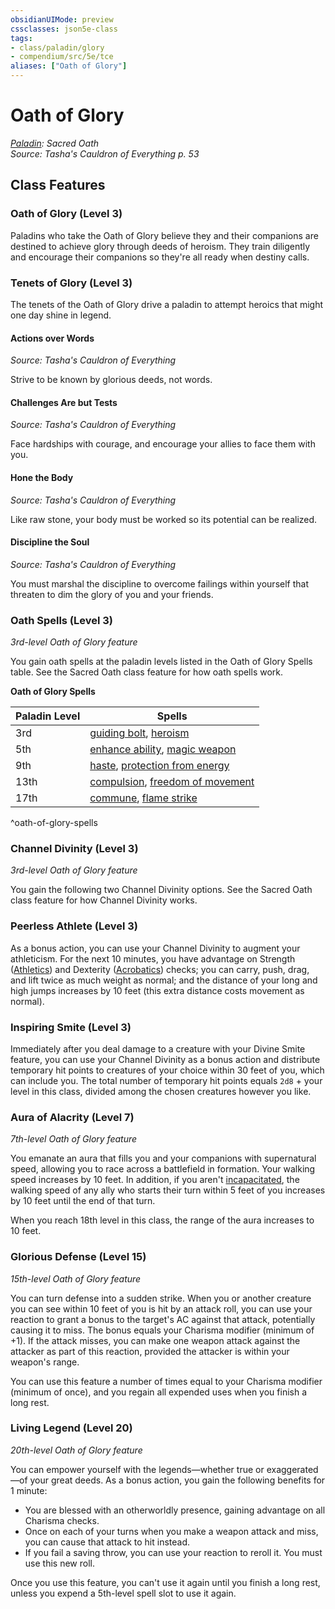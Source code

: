 ```yaml
---
obsidianUIMode: preview
cssclasses: json5e-class
tags:
- class/paladin/glory
- compendium/src/5e/tce
aliases: ["Oath of Glory"]
---
```

# Oath of Glory
*[Paladin](./paladin.md#): Sacred Oath*  
*Source: Tasha's Cauldron of Everything p. 53*  


## Class Features

### Oath of Glory (Level 3)

Paladins who take the Oath of Glory believe they and their companions are destined to achieve glory through deeds of heroism. They train diligently and encourage their companions so they're all ready when destiny calls.

### Tenets of Glory (Level 3)

The tenets of the Oath of Glory drive a paladin to attempt heroics that might one day shine in legend.

#### Actions over Words
_Source: Tasha's Cauldron of Everything_

Strive to be known by glorious deeds, not words.

#### Challenges Are but Tests
_Source: Tasha's Cauldron of Everything_

Face hardships with courage, and encourage your allies to face them with you.

#### Hone the Body
_Source: Tasha's Cauldron of Everything_

Like raw stone, your body must be worked so its potential can be realized.

#### Discipline the Soul
_Source: Tasha's Cauldron of Everything_

You must marshal the discipline to overcome failings within yourself that threaten to dim the glory of you and your friends.

### Oath Spells (Level 3)

*3rd-level Oath of Glory feature*

You gain oath spells at the paladin levels listed in the Oath of Glory Spells table. See the Sacred Oath class feature for how oath spells work.

**Oath of Glory Spells**

| Paladin Level | Spells |
|---------------|--------|
| 3rd | [guiding bolt](../spells/guiding-bolt.md#), [heroism](../spells/heroism.md#) |
| 5th | [enhance ability](../spells/enhance-ability.md#), [magic weapon](../spells/magic-weapon.md#) |
| 9th | [haste](../spells/haste.md#), [protection from energy](../spells/protection-from-energy.md#) |
| 13th | [compulsion](../spells/compulsion.md#), [freedom of movement](../spells/freedom-of-movement.md#) |
| 17th | [commune](../spells/commune.md#), [flame strike](../spells/flame-strike.md#) |
^oath-of-glory-spells

### Channel Divinity (Level 3)

*3rd-level Oath of Glory feature*

You gain the following two Channel Divinity options. See the Sacred Oath class feature for how Channel Divinity works.

### Peerless Athlete (Level 3)

As a bonus action, you can use your Channel Divinity to augment your athleticism. For the next 10 minutes, you have advantage on Strength ([Athletics](../../5e-rules/skills.md##Athletics)) and Dexterity ([Acrobatics](../../5e-rules/skills.md##Acrobatics)) checks; you can carry, push, drag, and lift twice as much weight as normal; and the distance of your long and high jumps increases by 10 feet (this extra distance costs movement as normal).

### Inspiring Smite (Level 3)

Immediately after you deal damage to a creature with your Divine Smite feature, you can use your Channel Divinity as a bonus action and distribute temporary hit points to creatures of your choice within 30 feet of you, which can include you. The total number of temporary hit points equals `2d8` + your level in this class, divided among the chosen creatures however you like.

### Aura of Alacrity (Level 7)

*7th-level Oath of Glory feature*

You emanate an aura that fills you and your companions with supernatural speed, allowing you to race across a battlefield in formation. Your walking speed increases by 10 feet. In addition, if you aren't [incapacitated](../../5e-rules/conditions.md##incapacitated), the walking speed of any ally who starts their turn within 5 feet of you increases by 10 feet until the end of that turn.

When you reach 18th level in this class, the range of the aura increases to 10 feet.

### Glorious Defense (Level 15)

*15th-level Oath of Glory feature*

You can turn defense into a sudden strike. When you or another creature you can see within 10 feet of you is hit by an attack roll, you can use your reaction to grant a bonus to the target's AC against that attack, potentially causing it to miss. The bonus equals your Charisma modifier (minimum of +1). If the attack misses, you can make one weapon attack against the attacker as part of this reaction, provided the attacker is within your weapon's range.

You can use this feature a number of times equal to your Charisma modifier (minimum of once), and you regain all expended uses when you finish a long rest.

### Living Legend (Level 20)

*20th-level Oath of Glory feature*

You can empower yourself with the legends—whether true or exaggerated—of your great deeds. As a bonus action, you gain the following benefits for 1 minute:

- You are blessed with an otherworldly presence, gaining advantage on all Charisma checks.  
- Once on each of your turns when you make a weapon attack and miss, you can cause that attack to hit instead.  
- If you fail a saving throw, you can use your reaction to reroll it. You must use this new roll.  

Once you use this feature, you can't use it again until you finish a long rest, unless you expend a 5th-level spell slot to use it again.
